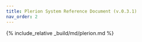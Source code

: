 ```yaml
---
title: Plerion System Reference Document (v.0.3.1)
nav_order: 2
---
```


{% include_relative _build/md/plerion.md %}